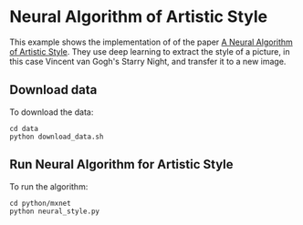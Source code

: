 # Neural Algorithm of Artistic Style

This example shows the implementation of of the paper [A Neural Algorithm of Artistic Style](http://arxiv.org/abs/1508.06576). They use deep learning to extract the style of a picture, in this case Vincent van Gogh's Starry Night, and transfer it to a new image. 


## Download data
To download the data:

	cd data
	python download_data.sh

## Run Neural Algorithm for Artistic Style

To run the algorithm:
    
	cd python/mxnet  
	python neural_style.py  

